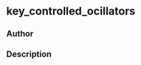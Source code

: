 # key_controlled_ocillators

## Author

<!-- Insert Your Name Here -->

## Description

<!-- Describe your example here -->
